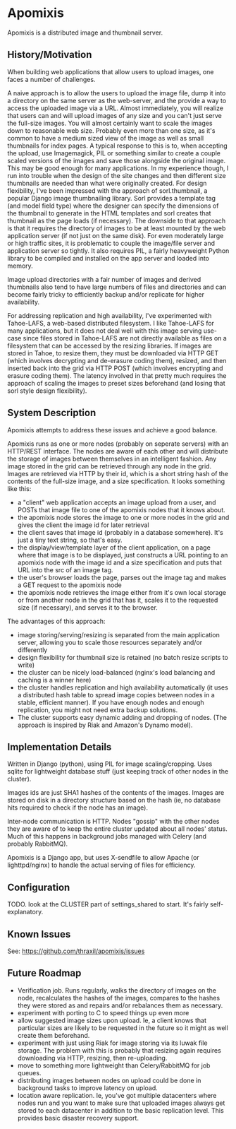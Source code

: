 Apomixis
========

Apomixis is a distributed image and thumbnail server.

History/Motivation
------------------

When building web applications that allow users to upload images, one
faces a number of challenges. 

A naive approach is to allow the users to upload the image file, dump
it into a directory on the same server as the web-server, and the
provide a way to access the uploaded image via a URL. Almost
immediately, you will realize that users can and will upload images of
any size and you can't just serve the full-size images. You will
almost certainly want to scale the images down to reasonable web
size. Probably even more than one size, as it's common to have a
medium sized view of the image as well as small thumbnails for index
pages. A typical response to this is to, when accepting the upload,
use Imagemagick, PIL or something similar to create a couple scaled
versions of the images and save those alongside the original
image. This may be good enough for many applications. In my experience
though, I run into trouble when the design of the site changes and
then different size thumbnails are needed than what were originally
created. For design flexibility, I've been impressed with the approach
of sorl.thumbnail, a popular Django image thumbnailing library. Sorl
provides a template tag (and model field type) where the designer can
specify the dimensions of the thumbnail to generate in the HTML
templates and sorl creates that thumbnail as the page loads (if
necessary). The downside to that approach is that it requires the
directory of images to be at least mounted by the web application
server (if not just on the same disk). For even moderately large or
high traffic sites, it is problematic to couple the image/file server
and application server so tightly. It also requires PIL, a fairly
heavyweight Python library to be compiled and installed on the app
server and loaded into memory.

Image upload directories with a fair number of images and derived
thumbnails also tend to have large numbers of files and directories
and can become fairly tricky to efficiently backup and/or replicate
for higher availability. 

For addressing replication and high availability, I've experimented
with Tahoe-LAFS, a web-based distributed filesystem. I like Tahoe-LAFS
for many applications, but it does not deal well with this image
serving use-case since files stored in Tahoe-LAFS are not directly
available as files on a filesystem that can be accessed by the
resizing libraries. If images are stored in Tahoe, to resize them,
they must be downloaded via HTTP GET (which involves decrypting and
de-erasure coding them), resized, and then inserted back into the grid
via HTTP POST (which involves encrypting and erasure coding them). The
latency involved in that pretty much requires the approach of scaling
the images to preset sizes beforehand (and losing that sorl style
design flexibility). 

System Description
------------------

Apomixis attempts to address these issues and achieve a good balance. 

Apomixis runs as one or more nodes (probably on seperate servers) with
an HTTP/REST interface. The nodes are aware of each other and will
distribute the storage of images between themselves in an intelligent
fashion. Any image stored in the grid can be retrieved through any
node in the grid. Images are retrieved via HTTP by their id, which is
a short string hash of the contents of the full-size image, and a size
specification. It looks something like this:

* a "client" web application accepts an image upload from a user, and
  POSTs that image file to one of the apomixis nodes that it knows
  about.
* the apomixis node stores the image to one or more nodes in the grid
  and gives the client the image id for later retrieval
* the client saves that image id (probably in a database
  somewhere). It's just a tiny text string, so that's easy.
* the display/view/template layer of the client application, on a page
  where that image is to be displayed, just constructs a URL pointing
  to an apomixis node with the image id and a size specification and
  puts that URL into the src of an image tag.
* the user's browser loads the page, parses out the image tag and
  makes a GET request to the apomixis node
* the apomixis node retrieves the image either from it's own local
  storage or from another node in the grid that has it, scales it to
  the requested size (if necessary), and serves it to the browser.

The advantages of this approach:

* image storing/serving/resizing is separated from the main
  application server, allowing you to scale those resources separately
  and/or differently
* design flexibility for thumbnail size is retained (no batch resize
  scripts to write)
* the cluster can be nicely load-balanced (nginx's load balancing and
  caching is a winner here)
* the cluster handles replication and high availability automatically
  (it uses a distributed hash table to spread image copies between
  nodes in a stable, efficient manner). If you have enough nodes and
  enough replication, you might not need extra backup solutions.
* The cluster supports easy dynamic adding and dropping of nodes. (The
  approach is inspired by Riak and Amazon's Dynamo model).


Implementation Details
----------------------

Written in Django (python), using PIL for image scaling/cropping. Uses
sqlite for lightweight database stuff (just keeping track of other
nodes in the cluster). 

Images ids are just SHA1 hashes of the contents of the images. Images
are stored on disk in a directory structure based on the hash (ie, no
database hits required to check if the node has an image). 

Inter-node communication is HTTP. Nodes "gossip" with the other nodes
they are aware of to keep the entire cluster updated about all nodes'
status. Much of this happens in background jobs managed with Celery
(and probably RabbitMQ).

Apomixis is a Django app, but uses X-sendfile to allow Apache (or
lighttpd/nginx) to handle the actual serving of files for efficiency.


Configuration
-------------

TODO. look at the CLUSTER part of settings_shared to start. It's
fairly self-explanatory.

Known Issues
------------

See: https://github.com/thraxil/apomixis/issues

Future Roadmap
--------------

* Verification job. Runs regularly, walks the directory of images on
  the node, recalculates the hashes of the images, compares to the
  hashes they were stored as and repairs and/or rebalances them as
  necessary. 
* experiment with porting to C to speed things up even more
* allow suggested image sizes upon upload. Ie, a client knows that
  particular sizes are likely to be requested in the future so it
  might as well create them beforehand.
* experiment with just using Riak for image storing via its luwak file
  storage. The problem with this is probably that resizing again
  requires downloading via HTTP, resizing, then re-uploading. 
* move to something more lightweight than Celery/RabbitMQ for job
  queues.
* distributing images between nodes on upload could be done in
  background tasks to improve latency on upload.
* location aware replication. Ie, you've got multiple datacenters
  where nodes run and you want to make sure that uploaded images
  always get stored to each datacenter in addition to the basic
  replication level. This provides basic disaster recovery support.

